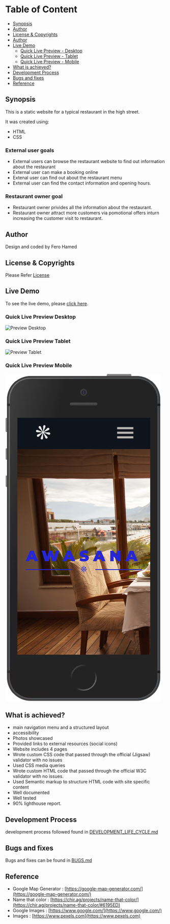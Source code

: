 # Table of Content
- [Synopsis](#synopsis)
- [Author](#Author)
- [License & Copyrights](#License-&-Copyrights)
- [Author](#Author)
- [Live Demo](#Live-Demo)
  - [Quick Live Preview - Desktop](#Quick-Live-Preview-Desktop)
  - [Quick Live Preview - Tablet](#Quick-Live-Preview-Tablet)
  - [Quick Live Preview - Mobile](#Quick-Live-Preview-Mobile)
- [What is achieved?](#What-is-achieved?)
- [Development Process](#Development-Process)
- [Bugs and fixes](#Bugs-and-fixes)
- [Reference](#Reference)


## Synopsis

This is a static website for a typical restaurant in the high street.

It was created using:

* HTML
* CSS

### External user goals
  - External users can browse the restaurant website to find out information about the restaurant
  - External user can make a booking online
  - Extenal user can find out about the restaurant menu
  - External user can find the contact information and opening hours.

### Restaurant owner goal
  - Restaurant owner privides all the information about the restaurant. 
  - Restaurant owner attract more customers via pomotional offers inturn increasing the customer visit to restaurant.  


## Author

Design and coded by Fero Hamed

## License & Copyrights
Please Refer [License](LICENSE) 

## Live Demo

To see the live demo, please [click here](https://ferohmd.github.io/MS1-Project/).

### Quick Live Preview Desktop
![Preview Desktop](docs/preview/desktop/home(1).png "Preview")

### Quick Live Preview Tablet
![Preview Tablet](docs/preview/tablet/home(1).png "Preview")

### Quick Live Preview Mobile
![Preview Mobile](docs/preview/mobile/home(1).png "Preview")

## What is achieved?
  - main navigation menu and a structured layout
  - accessibility
  - Photos showcased
  - Provided links to external resources (social icons)
  - Website includes 4 pages
  - Wrote custom CSS code that passed through the official (Jigsaw) validator with no issues
  - Used CSS media queries
  - Wrote custom HTML code that passed through the official W3C validator with no issues.
  - Used Semantic markup to structure HTML code with site specific content
  - Well documented
  - Well tested
  - 90% lighthouse report.

## Development Process
development process followed found in [DEVELOPMENT_LIFE_CYCLE.md](docs/DEVELOPMENT_LIFE_CYCLE.md)

## Bugs and fixes
Bugs and fixes can be found in [BUGS.md](docs/BUGS.md)

## Reference
  - Google Map Generator : [https://google-map-generator.com/](https://google-map-generator.com/)
  - Name that color : [https://chir.ag/projects/name-that-color/](https://chir.ag/projects/name-that-color/#6195ED)
  - Google Images : [https://www.google.com/](https://www.google.com/)
  - Images : [https://www.pexels.com](https://www.pexels.com)

